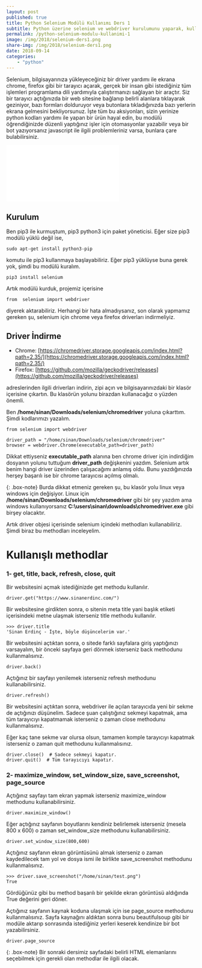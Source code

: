 ```yaml
---
layout: post
published: true
title: Python Selenium Modülü Kullanımı Ders 1
subtitle: Python üzerine selenium ve webdriver kurulumunu yaparak, kullanışlı bazı methodları inceliyoruz.
permalink: /python-selenium-modulu-kullanimi-1
image: /img/2018/selenium-ders1.png
share-img: /img/2018/selenium-ders1.png
date: 2018-09-14
categories:
    - "python"
---
```

Selenium, bilgisayarınıza yükleyeceğiniz bir driver yardımı ile ekrana chrome, firefox gibi bir tarayıcı açarak, gerçek bir insan gibi istediğiniz tüm işlemleri programlama dili yardımıyla çalıştırmanızı sağlayan bir araçtır. Siz bir tarayıcı açtığınızda bir web sitesine bağlanıp belirli alanlara tıklayarak geziniyor, bazı formları dolduruyor veya butonlara tıkladığınızda bazı yerlerin ekrana gelmesini bekliyorsunuz. İşte tüm bu aksiyonları, sizin yerinize python kodları yardımı ile yapan bir ürün hayal edin, bu modülü öğrendiğinizde düzenli yaptığınız işler için otomasyonlar yazabilir veya bir bot yazıyorsanız javascript ile ilgili problemleriniz varsa, bunlara çare bulabilirsiniz.

<div class="youtubeContainer">
<iframe src="//www.youtube.com/embed/XvwPdJz4bJo"
frameborder="0" allowfullscreen class="youtubeVideo"></iframe>
</div>

## Kurulum
Ben pip3 ile kurmuştum, pip3 python3 için paket yöneticisi. Eğer size pip3 modülü yüklü değil ise,

```
sudo apt-get install python3-pip
```
komutu ile pip3 kullanmaya başlayabiliriz. Eğer pip3 yüklüyse buna gerek yok, şimdi bu modülü kuralım.

```
pip3 install selenium
```
Artık modülü kurduk, projemiz içerisine

```
from  selenium import webdriver
```
diyerek aktarabiliriz. Herhangi bir hata almadıysanız, son olarak yapmamız gereken şu, selenium için chrome veya firefox driverları indirmeliyiz.

## Driver İndirme

- Chrome:  [https://chromedriver.storage.googleapis.com/index.html?path=2.35/](https://chromedriver.storage.googleapis.com/index.html?path=2.35/)
- Firefox: [https://github.com/mozilla/geckodriver/releases](https://github.com/mozilla/geckodriver/releases)

adreslerinden ilgili driverları indirin, zipi açın ve bilgisayarınızdaki bir klasör içerisine çıkartın. Bu klasörün yolunu birazdan kullanacağız o yüzden önemli.

Ben **/home/sinan/Downloads/selenium/chromedriver** yoluna çıkarttım. Şimdi kodlarımızı yazalım.

```
from selenium import webdriver

driver_path = "/home/sinan/Downloads/selenium/chromedriver"
browser = webdriver.Chrome(executable_path=driver_path)
```
Dikkat ettiyseniz **executable_path** alanına ben chrome driver için indirdiğim dosyanın yolunu tuttuğum **driver_path** değişkenini yazdım. Selenium artık benim hangi driver üzerinden çalışacağımı anlamış oldu. Bunu yazdığınızda herşey başarılı ise bir chrome tarayıcısı açılmış olmalı.

{: .box-note}
Burda dikkat etmeniz gereken şu, bu klasör yolu linux veya windows için değişiyor. Linux için **/home/sinan/Downloads/selenium/chromedriver** gibi bir şey yazdım ama windows kullanıyorsanız **C:\\users\\sinan\\downloads\\chromedriver.exe** gibi birşey olacaktır.

Artık driver objesi içerisinde selenium içindeki methodları kullanabiliriz. Şimdi biraz bu methodları inceleyelim.


# Kullanışlı methodlar

### 1- get, title, back, refresh, close, quit
Bir websitesini açmak istediğinizde get methodu kullanılır.

```
driver.get("https://www.sinanerdinc.com/")
```

Bir websitesine girdikten sonra, o sitenin meta title yani başlık etiketi içerisindeki metne ulaşmak isterseniz title methodu kullanılır.

```
>>> driver.title
'Sinan Erdinç - İşte, böyle düşüncelerim var.'
```

Bir websitesini açtıktan sonra, o sitede farklı sayfalara giriş yaptığınızı varsayalım, bir önceki sayfaya geri dönmek isterseniz back methodunu kullanmalısınız.

```
driver.back()
```
Açtığınız bir sayfayı yenilemek isterseniz refresh methodunu kullanabilirsiniz.

```
driver.refresh()
```

Bir websitesini açtıktan sonra, webdriver ile açılan tarayıcıda yeni bir sekme de açtığınızı düşünelim. Sadece şuan çalıştığınız sekmeyi kapatmak, ama tüm tarayıcıyı kapatmamak isterseniz o zaman close methodunu kullanmalısınız.

Eğer kaç tane sekme var olursa olsun, tamamen komple tarayıcıyı kapatmak isterseniz o zaman quit methodunu kullanmalısınız.

```
driver.close()  # Sadece sekmeyi kapatır.
driver.quit()  # Tüm tarayıcıyı kapatır.
```

### 2- maximize_window, set_window_size, save_screenshot, page_source

Açtığınız sayfayı tam ekran yapmak isterseniz maximize_window methodunu kullanabilirsiniz.

```
driver.maximize_window()
```

Eğer açtığınız sayfanın boyutlarını kendiniz belirlemek isterseniz (mesela 800 x 600) o zaman set_window_size methodunu kullanabilirsiniz.

```
driver.set_window_size(800,600)
```

Açtığınız sayfanın ekran görüntüsünü almak isterseniz o zaman kaydedilecek tam yol ve dosya ismi ile birlikte save_screenshot methodunu kullanmalısınız.

```
>>> driver.save_screenshot("/home/sinan/test.png")
True
```

Gördüğünüz gibi bu method başarılı bir şekilde ekran görüntüsü aldığında True değerini geri döner.

Açtığınız sayfanın kaynak koduna ulaşmak için ise page_source methodunu kullanmalısınız. Sayfa kaynağını aldıktan sonra bunu beautifulsoup gibi bir modüle aktarıp sonrasında istediğiniz yerleri keserek kendinize bir bot yazabilirsiniz.

```
driver.page_source
```

{: .box-note}
Bir sonraki dersimiz sayfadaki belirli HTML elemanlarını seçebilmek için gerekli olan methodlar ile ilgili olacak.

